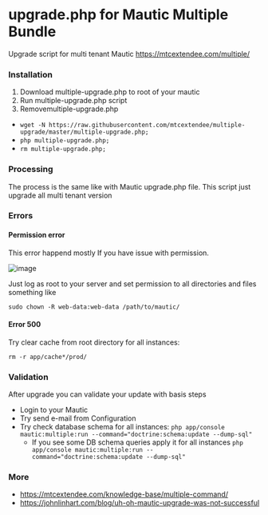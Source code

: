 # upgrade.php for  Mautic Multiple Bundle 

Upgrade script for multi tenant Mautic https://mtcextendee.com/multiple/

### Installation

1. Download multiple-upgrade.php to root of your mautic
2. Run multiple-upgrade.php script
3. Removemultiple-upgrade.php

- `wget -N https://raw.githubusercontent.com/mtcextendee/multiple-upgrade/master/multiple-upgrade.php;`
- `php multiple-upgrade.php;`
- `rm multiple-upgrade.php;`

### Processing

The process is the same like with Mautic upgrade.php file.
This script just upgrade all multi tenant version

### Errors

#### Permission error

This error happend mostly If you have issue with permission.

![image](https://user-images.githubusercontent.com/462477/62820506-64dff280-bb65-11e9-870a-a7a0885145aa.png)

Just log as root to your server and set permission to all directories and files something like

`sudo chown -R web-data:web-data /path/to/mautic/`

#### Error 500

Try clear cache from root directory for all instances:

`rm -r app/cache*/prod/`

### Validation

After upgrade you can validate your update with basis steps

- Login to your Mautic 
- Try send e-mail from Configuration
- Try check database schema for all instances: `php app/console mautic:multiple:run --command="doctrine:schema:update --dump-sql"`
  - If you see some DB schema queries apply it for all instances `php app/console mautic:multiple:run --command="doctrine:schema:update --dump-sql"`
  
### More
  
- https://mtcextendee.com/knowledge-base/multiple-command/
- https://johnlinhart.com/blog/uh-oh-mautic-upgrade-was-not-successful
